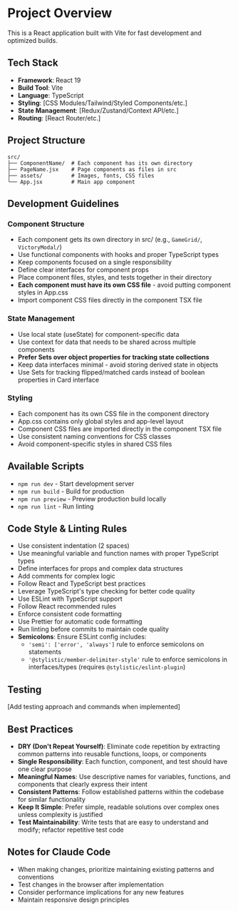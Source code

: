 # Project Overview

This is a React application built with Vite for fast development and optimized builds.

## Tech Stack
- **Framework**: React 19
- **Build Tool**: Vite
- **Language**: TypeScript
- **Styling**: [CSS Modules/Tailwind/Styled Components/etc.]
- **State Management**: [Redux/Zustand/Context API/etc.]
- **Routing**: [React Router/etc.]

## Project Structure
```
src/
├── ComponentName/  # Each component has its own directory
├── PageName.jsx    # Page components as files in src
├── assets/         # Images, fonts, CSS files
└── App.jsx         # Main app component
```

## Development Guidelines

### Component Structure
- Each component gets its own directory in src/ (e.g., `GameGrid/`, `VictoryModal/`)
- Use functional components with hooks and proper TypeScript types
- Keep components focused on a single responsibility
- Define clear interfaces for component props
- Place component files, styles, and tests together in their directory
- **Each component must have its own CSS file** - avoid putting component styles in App.css
- Import component CSS files directly in the component TSX file

### State Management
- Use local state (useState) for component-specific data
- Use context for data that needs to be shared across multiple components
- **Prefer Sets over object properties for tracking state collections**
- Keep data interfaces minimal - avoid storing derived state in objects
- Use Sets for tracking flipped/matched cards instead of boolean properties in Card interface

### Styling
- Each component has its own CSS file in the component directory
- App.css contains only global styles and app-level layout
- Component CSS files are imported directly in the component TSX file
- Use consistent naming conventions for CSS classes
- Avoid component-specific styles in shared CSS files

## Available Scripts
- `npm run dev` - Start development server
- `npm run build` - Build for production
- `npm run preview` - Preview production build locally
- `npm run lint` - Run linting

## Code Style & Linting Rules
- Use consistent indentation (2 spaces)
- Use meaningful variable and function names with proper TypeScript types
- Define interfaces for props and complex data structures
- Add comments for complex logic
- Follow React and TypeScript best practices
- Leverage TypeScript's type checking for better code quality
- Use ESLint with TypeScript support
- Follow React recommended rules
- Enforce consistent code formatting
- Use Prettier for automatic code formatting
- Run linting before commits to maintain code quality
- **Semicolons**: Ensure ESLint config includes:
  - `'semi': ['error', 'always']` rule to enforce semicolons on statements
  - `'@stylistic/member-delimiter-style'` rule to enforce semicolons in interfaces/types (requires `@stylistic/eslint-plugin`)

## Testing
[Add testing approach and commands when implemented]

## Best Practices
- **DRY (Don't Repeat Yourself)**: Eliminate code repetition by extracting common patterns into reusable functions, loops, or components
- **Single Responsibility**: Each function, component, and test should have one clear purpose
- **Meaningful Names**: Use descriptive names for variables, functions, and components that clearly express their intent
- **Consistent Patterns**: Follow established patterns within the codebase for similar functionality
- **Keep It Simple**: Prefer simple, readable solutions over complex ones unless complexity is justified
- **Test Maintainability**: Write tests that are easy to understand and modify; refactor repetitive test code

## Notes for Claude Code
- When making changes, prioritize maintaining existing patterns and conventions
- Test changes in the browser after implementation
- Consider performance implications for any new features
- Maintain responsive design principles

